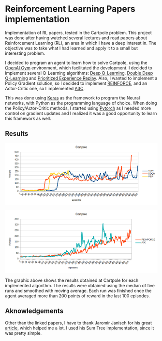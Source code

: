 # Reinforcement Learning Papers implementation
Implementation of RL papers, tested in the Cartpole problem. 
This project was done after having watched several lectures and read papers about Reinforcement Learning (RL), an area in which I have a deep interest in. The objective was to take what I had learned and apply it to a small but interesting problem.
 
I decided to program an agent to learn how to solve Cartpole, using the [OpenAI Gym](https://gym.openai.com/docs/) environment, which facilitated the development. I decided to implement several Q-Learning algorithms: [Deep Q-Learning](https://deepmind.com/research/dqn/), [Double Deep Q-Learning](https://arxiv.org/abs/1509.06461) and [Prioritized Experience Replay](https://arxiv.org/abs/1511.05952). Also, I wanted to implement a Policy Gradient solution, so I decided to implement [REINFORCE](http://www-anw.cs.umass.edu/~barto/courses/cs687/williams92simple.pdf), and an Actor-Critic one, so I implemented [A3C](https://arxiv.org/abs/1602.01783).

This was done using [Keras](https://keras.io/) as the framework to program the Neural networks, with Python as the programming language of choice. When doing the Policy/Actor-Critic methods, I started using [Pytorch](https://pytorch.org/) as I needed more control on gradient updates and I realized it was a good opportunity to learn this framework as well.

## Results
![Results in Cartpole for Q-Learning mehhods](graphs/cartpole_results.png)

![Results in Cartpole for Policy methods](graphs/cartpole_results_pg.png)

The graphic above shows the results obtained at Cartpole for each implemented algorithm. The results were obtained using the median of five runs and smoothed with moving average. Each run was finished once the agent averaged more than 200 points of reward in the last 100 episodes.

## Aknowledgements
Other than the linked papers, I have to thank Jaromir Janisch for his great [article](https://jaromiru.com/2016/11/07/lets-make-a-dqn-double-learning-and-prioritized-experience-replay/), which helped me a lot. I used his Sum Tree implementation, since it was pretty simple. 
